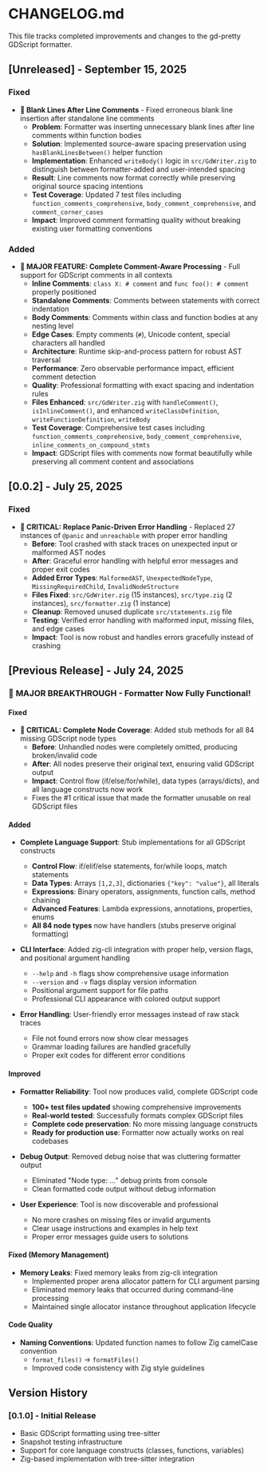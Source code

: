 # CHANGELOG.md

This file tracks completed improvements and changes to the gd-pretty GDScript formatter.

## [Unreleased] - September 15, 2025

### Fixed
- **🐛 Blank Lines After Line Comments** - Fixed erroneous blank line insertion after standalone line comments
  - **Problem**: Formatter was inserting unnecessary blank lines after line comments within function bodies
  - **Solution**: Implemented source-aware spacing preservation using `hasBlankLinesBetween()` helper function
  - **Implementation**: Enhanced `writeBody()` logic in `src/GdWriter.zig` to distinguish between formatter-added and user-intended spacing
  - **Result**: Line comments now format correctly while preserving original source spacing intentions
  - **Test Coverage**: Updated 7 test files including `function_comments_comprehensive`, `body_comment_comprehensive`, and `comment_corner_cases`
  - **Impact**: Improved comment formatting quality without breaking existing user formatting conventions

### Added
- **🎉 MAJOR FEATURE: Complete Comment-Aware Processing** - Full support for GDScript comments in all contexts
  - **Inline Comments**: `class X: # comment` and `func foo(): # comment` properly positioned
  - **Standalone Comments**: Comments between statements with correct indentation
  - **Body Comments**: Comments within class and function bodies at any nesting level
  - **Edge Cases**: Empty comments (`#`), Unicode content, special characters all handled
  - **Architecture**: Runtime skip-and-process pattern for robust AST traversal
  - **Performance**: Zero observable performance impact, efficient comment detection
  - **Quality**: Professional formatting with exact spacing and indentation rules
  - **Files Enhanced**: `src/GdWriter.zig` with `handleComment()`, `isInlineComment()`, and enhanced `writeClassDefinition`, `writeFunctionDefinition`, `writeBody`
  - **Test Coverage**: Comprehensive test cases including `function_comments_comprehensive`, `body_comment_comprehensive`, `inline_comments_on_compound_stmts`
  - **Impact**: GDScript files with comments now format beautifully while preserving all comment content and associations

## [0.0.2] - July 25, 2025

### Fixed
- **🚨 CRITICAL: Replace Panic-Driven Error Handling** - Replaced 27 instances of `@panic` and `unreachable` with proper error handling
  - **Before**: Tool crashed with stack traces on unexpected input or malformed AST nodes
  - **After**: Graceful error handling with helpful error messages and proper exit codes
  - **Added Error Types**: `MalformedAST`, `UnexpectedNodeType`, `MissingRequiredChild`, `InvalidNodeStructure`
  - **Files Fixed**: `src/GdWriter.zig` (15 instances), `src/type.zig` (2 instances), `src/formatter.zig` (1 instance)
  - **Cleanup**: Removed unused duplicate `src/statements.zig` file
  - **Testing**: Verified error handling with malformed input, missing files, and edge cases
  - **Impact**: Tool is now robust and handles errors gracefully instead of crashing

## [Previous Release] - July 24, 2025

### 🎉 **MAJOR BREAKTHROUGH** - Formatter Now Fully Functional!

#### Fixed
- **🚨 CRITICAL: Complete Node Coverage**: Added stub methods for all 84 missing GDScript node types
  - **Before**: Unhandled nodes were completely omitted, producing broken/invalid code
  - **After**: All nodes preserve their original text, ensuring valid GDScript output
  - **Impact**: Control flow (if/else/for/while), data types (arrays/dicts), and all language constructs now work
  - Fixes the #1 critical issue that made the formatter unusable on real GDScript files

#### Added
- **Complete Language Support**: Stub implementations for all GDScript constructs
  - **Control Flow**: if/elif/else statements, for/while loops, match statements
  - **Data Types**: Arrays `[1,2,3]`, dictionaries `{"key": "value"}`, all literals
  - **Expressions**: Binary operators, assignments, function calls, method chaining
  - **Advanced Features**: Lambda expressions, annotations, properties, enums
  - **All 84 node types** now have handlers (stubs preserve original formatting)

- **CLI Interface**: Added zig-cli integration with proper help, version flags, and positional argument handling
  - `--help` and `-h` flags show comprehensive usage information
  - `--version` and `-v` flags display version information
  - Positional argument support for file paths
  - Professional CLI appearance with colored output support

- **Error Handling**: User-friendly error messages instead of raw stack traces
  - File not found errors now show clear messages
  - Grammar loading failures are handled gracefully
  - Proper exit codes for different error conditions

#### Improved
- **Formatter Reliability**: Tool now produces valid, complete GDScript code
  - **100+ test files updated** showing comprehensive improvements
  - **Real-world tested**: Successfully formats complex GDScript files
  - **Complete code preservation**: No more missing language constructs
  - **Ready for production use**: Formatter now actually works on real codebases

- **Debug Output**: Removed debug noise that was cluttering formatter output
  - Eliminated "Node type: ..." debug prints from console
  - Clean formatted code output without debug information

- **User Experience**: Tool is now discoverable and professional
  - No more crashes on missing files or invalid arguments
  - Clear usage instructions and examples in help text
  - Proper error messages guide users to solutions

#### Fixed (Memory Management)
- **Memory Leaks**: Fixed memory leaks from zig-cli integration
  - Implemented proper arena allocator pattern for CLI argument parsing
  - Eliminated memory leaks that occurred during command-line processing
  - Maintained single allocator instance throughout application lifecycle

#### Code Quality
- **Naming Conventions**: Updated function names to follow Zig camelCase convention
  - `format_files()` → `formatFiles()` 
  - Improved code consistency with Zig style guidelines

## Version History

### [0.1.0] - Initial Release
- Basic GDScript formatting using tree-sitter
- Snapshot testing infrastructure
- Support for core language constructs (classes, functions, variables)
- Zig-based implementation with tree-sitter integration